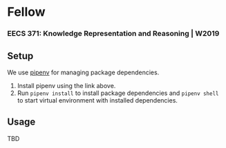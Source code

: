 # Fellow
### EECS 371: Knowledge Representation and Reasoning | W2019
 
## Setup
We use [pipenv](https://github.com/pypa/pipenv) for managing package dependencies.

1. Install pipenv using the link above.
2. Run `pipenv install` to install package dependencies and `pipenv shell` to start virtual environment with installed dependencies.

## Usage
TBD